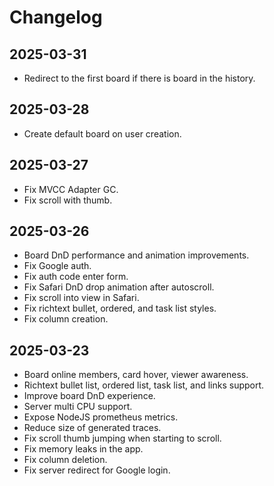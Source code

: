 # Changelog

## 2025-03-31

- Redirect to the first board if there is board in the history.

## 2025-03-28

- Create default board on user creation.

## 2025-03-27

- Fix MVCC Adapter GC.
- Fix scroll with thumb.

## 2025-03-26

- Board DnD performance and animation improvements.
- Fix Google auth.
- Fix auth code enter form.
- Fix Safari DnD drop animation after autoscroll.
- Fix scroll into view in Safari.
- Fix richtext bullet, ordered, and task list styles.
- Fix column creation.

## 2025-03-23

- Board online members, card hover, viewer awareness.
- Richtext bullet list, ordered list, task list, and links support.
- Improve board DnD experience.
- Server multi CPU support.
- Expose NodeJS prometheus metrics.
- Reduce size of generated traces.
- Fix scroll thumb jumping when starting to scroll.
- Fix memory leaks in the app.
- Fix column deletion.
- Fix server redirect for Google login.
